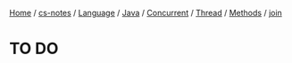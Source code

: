 [Home](https://mengxianbin.github.io) /
[cs-notes](https://mengxianbin.github.io/cs-notes/content) /
[Language](https://mengxianbin.github.io/cs-notes/content/Language) /
[Java](https://mengxianbin.github.io/cs-notes/content/Language/Java) /
[Concurrent](https://mengxianbin.github.io/cs-notes/content/Language/Java/Concurrent) /
[Thread](https://mengxianbin.github.io/cs-notes/content/Language/Java/Concurrent/Thread) /
[Methods](https://mengxianbin.github.io/cs-notes/content/Language/Java/Concurrent/Thread/Methods) /
[join](https://mengxianbin.github.io/cs-notes/content/Language/Java/Concurrent/Thread/Methods/join)

# TO DO
